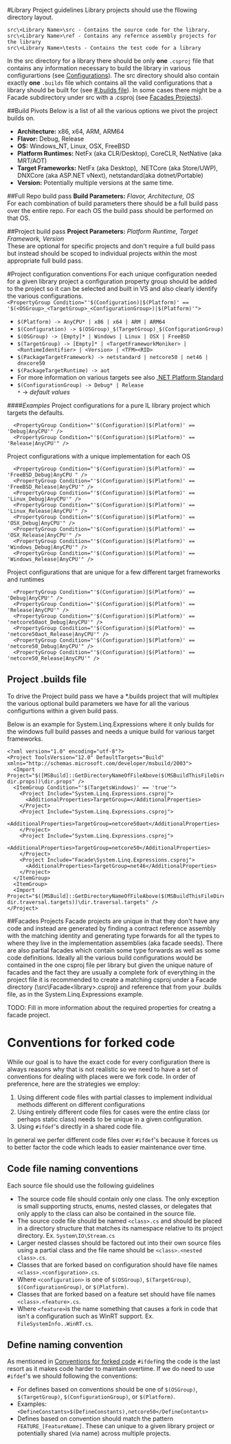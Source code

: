 #Library Project guidelines
Library projects should use the fllowing directory layout.
```
src\<Library Name>\src - Contains the source code for the library. 
src\<Library Name>\ref - Contains any refernce assembly projects for the library
src\<Library Name>\tests - Contains the test code for a library
```
In the src directory for a library there should be only **one** `.csproj` file that contains any information necessary to build the library in various configurartions (see [Configurations](#project-configuration-conventions)). The src directory should also contain exactly **one** `.builds` file which contains all the valid configurations that a library should be built for (see [#.builds file](#project-builds-file)). In some cases there might be a Facade subdirectory under src with a .csproj (see [Facades Projects](#facades-projects)). 


##Build Pivots
Below is a list of all the various options we pivot the project builds on.

- **Architecture:** x86, x64, ARM, ARM64
- **Flavor:** Debug, Release
- **OS:** Windows_NT, Linux, OSX, FreeBSD
- **Platform Runtimes:** NetFx (aka CLR/Desktop), CoreCLR, NetNative (aka MRT/AOT)
- **Target Frameworks:** NetFx (aka Desktop), .NETCore (aka Store/UWP), DNXCore (aka ASP.NET vNext), netstandard(aka dotnet/Portable)
- **Version:** Potentially multiple versions at the same time.

##Full Repo build pass
**Build Parameters:** *Flavor, Architecture, OS*<BR/>
For each combination of build parameters there should be a full build pass over the entire repo. For each OS the build pass should be performed on that OS.

##Project build pass
**Project Parameters:** *Platform Runtime, Target Framework, Version*<BR/>
These are optional for specific projects and don't require a full build pass but instead should be scoped to individual projects within the most appropriate full build pass.

#Project configuration conventions
For each unique configuration needed for a given library project a configuration property group should be added to the project so it can be selected and built in VS and also clearly identify the various configurations.<BR/>
`<PropertyGroup Condition="'$(Configuration)|$(Platform)' == '$(<OSGroup>_<TargetGroup>_<ConfigurationGroup>)|$(Platform)'">`

- `$(Platform) -> AnyCPU* | x86 | x64 | ARM | ARM64`
- `$(Configuration) -> $(OSGroup)_$(TargetGroup)_$(ConfigurationGroup)`
- `$(OSGroup) -> [Empty]* | Windows | Linux | OSX | FreeBSD`
- `$(TargetGroup) -> [Empty]* | <TargetFrameworkMoniker> | <RuntimeIdentifier> | <Version> | <TFM><RID>`
 - `$(PackageTargetFramework) -> netstandard | netcore50 | net46 | dnxcore50`
 - `$(PackageTargetRuntime) -> aot`
 - For more information on various targets see also [.NET Platform Standard](https://github.com/dotnet/corefx/blob/master/Documentation/project-docs/standard-platform.md)
- `$(ConfigurationGroup) -> Debug* | Release`
<BR/>`*` -> *default values*

####*Examples*
Project configurations for a pure IL library project which targets the defaults.
```
  <PropertyGroup Condition="'$(Configuration)|$(Platform)' == 'Debug|AnyCPU'" />
  <PropertyGroup Condition="'$(Configuration)|$(Platform)' == 'Release|AnyCPU'" />
```
Project configurations with a unique implementation for each OS
```
  <PropertyGroup Condition="'$(Configuration)|$(Platform)' == 'FreeBSD_Debug|AnyCPU " />
  <PropertyGroup Condition="'$(Configuration)|$(Platform)' == 'FreeBSD_Release|AnyCPU'" />
  <PropertyGroup Condition="'$(Configuration)|$(Platform)' == 'Linux_Debug|AnyCPU'" />
  <PropertyGroup Condition="'$(Configuration)|$(Platform)' == 'Linux_Release|AnyCPU'" />
  <PropertyGroup Condition="'$(Configuration)|$(Platform)' == 'OSX_Debug|AnyCPU'" />
  <PropertyGroup Condition="'$(Configuration)|$(Platform)' == 'OSX_Release|AnyCPU'" />
  <PropertyGroup Condition="'$(Configuration)|$(Platform)' == 'Windows_Debug|AnyCPU'" />
  <PropertyGroup Condition="'$(Configuration)|$(Platform)' == 'Windows_Release|AnyCPU'" />
```
Project configurations that are unique for a few different target frameworks and runtimes
```
  <PropertyGroup Condition="'$(Configuration)|$(Platform)' == 'Debug|AnyCPU'" />
  <PropertyGroup Condition="'$(Configuration)|$(Platform)' == 'Release|AnyCPU'" />
  <PropertyGroup Condition="'$(Configuration)|$(Platform)' == 'netcore50aot_Debug|AnyCPU'" />
  <PropertyGroup Condition="'$(Configuration)|$(Platform)' == 'netcore50aot_Release|AnyCPU'" />
  <PropertyGroup Condition="'$(Configuration)|$(Platform)' == 'netcore50_Debug|AnyCPU'" />
  <PropertyGroup Condition="'$(Configuration)|$(Platform)' == 'netcore50_Release|AnyCPU'" />
```
## Project .builds file
To drive the Project build pass we have a *.builds project that will multiplex the various optional build parameters we have for all the various configurtions within a given build pass.

Below is an example for System.Linq.Expressions where it only builds for the windows full build passes and needs a unique build for various target frameworks.
```
<?xml version="1.0" encoding="utf-8"?>
<Project ToolsVersion="12.0" DefaultTargets="Build" xmlns="http://schemas.microsoft.com/developer/msbuild/2003">
  <Import Project="$([MSBuild]::GetDirectoryNameOfFileAbove($(MSBuildThisFileDirectory), dir.props))\dir.props" />
  <ItemGroup Condition="'$(TargetsWindows)' == 'true'">
    <Project Include="System.Linq.Expressions.csproj">
      <AdditionalProperties>TargetGroup=</AdditionalProperties> 
    </Project>
    <Project Include="System.Linq.Expressions.csproj">
      <AdditionalProperties>TargetGroup=netcore50aot</AdditionalProperties>
    </Project>
    <Project Include="System.Linq.Expressions.csproj">
      <AdditionalProperties>TargetGroup=netcore50</AdditionalProperties> 
    </Project>
    <Project Include="Facade\System.Linq.Expressions.csproj">
      <AdditionalProperties>TargetGroup=net46</AdditionalProperties>
    </Project>
  </ItemGroup>
  <ItemGroup>
  <Import Project="$([MSBuild]::GetDirectoryNameOfFileAbove($(MSBuildThisFileDirectory), dir.traversal.targets))\dir.traversal.targets" />
</Project>
```
##Facades Projects
Facade projects are unique in that they don't have any code and instead are generated by finding a contract reference assembly with the matching identity and generating type forwards for all the types to where they live in the implementation assemblies (aka facade seeds). There are also partial facades which contain some type forwards as well as some code definitions. Ideally all the various build configurations would be contained in the one csproj file per library but given the unique nature of facades and the fact they are usually a complete fork of everything in the project file it is recommended to create a matching csproj under a Facade directory (<library>\src\Facade\<library>.csproj) and reference that from your .builds file, as in the System.Linq.Expressions example.

TODO: Fill in more information about the required properties for creatng a facade project.

# Conventions for forked code
While our goal is to have the exact code for every configuration there is always reasons why that is not realistic so we need to have a set of conventions for dealing with places were we fork code. In order of preference, here are the strategies we employ:

1. Using different code files with partial classes to implement individual methods different on different configurations
2. Using entirely different code files for cases were the entire class (or perhaps static class) needs to be unique in a given configuration.
3. Using `#ifdef`'s directly in a shared code file.

In general we perfer different code files over `#ifdef`'s because it forces us to better factor the code which leads to easier maintenance over time. 

## Code file naming conventions
Each source file should use the following guidelines
- The source code file should contain only one class. The only exception is small supporting structs, enums, nested classes, or delegates that only apply to the class can also be contained in the source file. 
- The source code file should be named `<class>.cs` and should be placed in a directory structure that matches its namespace relative to its project directory. Ex. `System\IO\Stream.cs` 
- Larger nested classes should be factored out into their own source files using a partial class and the file name should be `<class>.<nested class>.cs`.
- Classes that are forked based on configuration should have file names `<class>.<configuration>.cs`. 
 - Where `<configuration>` is one of `$(OSGroup)`, `$(TargetGroup)`, `$(ConfigurationGroup)`, or `$(Platform)`.
- Classes that are forked based on a feature set should have file names `<class>.<feature>.cs`.
 - Where `<feature>`is the name something that causes a fork in code that isn't a configuration such as WinRT support. Ex. `FileSystemInfo..WinRT.cs`.
 
## Define naming convention
As mentioned in [Conventions for forked code](conventions-for-forked-code) `#ifdef`ing the code is the last resort as it makes code harder to maintain overtime. If we do need to use `#ifdef`'s we should following the conventions:
- For defines based on conventions should be one of `$(OSGroup)`, `$(TargetGroup)`, `$(ConfigurationGroup)`, or `$(Platform)`.
 - Examples: `<DefineConstants>$(DefineConstants),netcore50</DefineContants>`
- Defines based on convention should match the pattern `FEATURE_[FeatureName]`. These can unique to a given library project or potentially shared (via name) across multiple projects.
